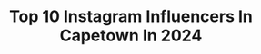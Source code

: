---
title: Top 10 Instagram Influencers In Capetown In 2024
description: >-
  Find top Instagram influencers in Capetown in 2024. Most popular hashtags: #southafrica #capetown #capetownmag #westerncape.
platform: Instagram
hits: 194
text_top: Identify the best Instagram accounts on inBeat.
text_bottom: Our database holds 194 Instagram influencers like this in Capetown, South Africa for you to collaborate.
profiles:
  - username: "capetown"
    fullname: >-
      Cape Town
    bio: >-
      #️⃣cptmx | @capetown |
    location: "South Africa"
    followers: 23436
    engagement: 223
    commentsToLikes: 0.011137
    id: ck5hn5mrxn8yu0i11u1sibgrn
    verified: false
    hashtags: "#capetown, #capetownmag, #cityofcapetown, #seecapetown"
  - username: "marcbermanphotography"
    fullname: >-
      Marc Berman | Photographer
    bio: >-
      #photographer #model #fashion #lifestyle #NFTcommunity #nft #NFTart 📍#capetown 👨🏻Personal Acc - @king_fool 📧 info@marcberman.co.za to book
    location: "South Africa"
    followers: 16539
    engagement: 170
    commentsToLikes: 0.020955
    id: ck5cdtxbzjrsk0i114cjcvvst
    verified: false
    hashtags: "#marcbermanphotography, #instadaily, #southafrica, #photography"
  - username: "carissaswart"
    fullname: >-
      Carissa💋
    bio: >-
      Model based in Capetown📍📍 Mother agency : @syncmodels_
    location: "South Africa"
    followers: 5173
    engagement: 1413
    commentsToLikes: 0.073638
    id: ckf5o137d0ih40j23h5hkt3vo
    verified: false
    hashtags: "#follow, #photooftheday, #portrait, #music"
  - username: "aubreyngoma"
    fullname: >-
      Aubrey Ngoma
    bio: >-
      Professional Footballer Player of @capetowncityfc #10🇿🇦 Nike Ambassador “The future belongs to those who believe in the beauty of their dreams”
    location: "South Africa"
    followers: 34904
    engagement: 345
    commentsToLikes: 0.014829
    id: ck0vyfw7i3s6h0i19nle0iqxc
    verified: false
    hashtags: "#southafrica, #athlete, #abn, #aubreyngoma"
  - username: "amber_brits"
    fullname: >-
      A M B E R. BRITS. OFFICIAL 💥
    bio: >-
      Stay Golden ✨ CapeTown South Africa 🇿🇦 ☀️ Freelance Model Content creator Fashion♡Beauty♡Food♡Art♡Design♡Weed ● ○ -Email/dm for rates or collab 🦋
    location: "South Africa"
    followers: 18841
    engagement: 478
    commentsToLikes: 0.041060
    id: ck5c26a7twmdj0i11124h90ib
    verified: false
    hashtags: "#shop, #fashioninspo, #babe, #cute"
  - username: "capetowninfo"
    fullname: >-
      Tourism | South Africa
    bio: >-
      ♻️| Packaging-Free Shopping @jarajar.co.za 🙏🏻| Share the love @capetowninfo 🌴| Feature #capetowninfo
    location: "South Africa"
    followers: 25901
    engagement: 213
    commentsToLikes: 0.037511
    id: ck5qd7hrgu6uj0i119tt7atno
    verified: false
    hashtags: "#campsbay, #jarajar, #southafrica, #capetowninfo"
  - username: "capetownetc"
    fullname: >-
      Cape {Town} Etc
    bio: >-
      The Cape's favourite source of news, lifestyle news, reviews and entertainment. Hashtag #capetownetc
    location: "South Africa"
    followers: 99831
    engagement: 105
    commentsToLikes: 0.013644
    id: ck6tjp8n335ng0j71vxxivfq0
    verified: false
    hashtags: ""
  - username: "capetown.southafrica"
    fullname: >-
      CAPE TOWN 🇿🇦
    bio: >-
      The most beautiful city in the world Cape Town Tourism @capetown.southafrica #capetownsouthafrica
    location: "South Africa"
    followers: 52774
    engagement: 504
    commentsToLikes: 0.038487
    id: ck5qc8a91pbsq0i11zobtzzu2
    verified: false
    hashtags: ""
  - username: "capetownmag"
    fullname: >-
      CapeTownMagazine.com
    bio: >-
      For moments of joy, you would not want to miss. Get our newsletter. What you want to know today👇
    location: "South Africa"
    followers: 241457
    engagement: 20
    commentsToLikes: 0.018695
    id: ck9wd1vnadow80j787i0atfri
    verified: false
    hashtags: "#capetown, #localproducts, #travel, #explorecapetown"
  - username: "capetowncityfc"
    fullname: >-
      Cape Town City FC
    bio: >-
      The official Instagram account of Cape Town City Football Club #iamCityFC Online Store ⤵️
    location: "South Africa"
    followers: 137238
    engagement: 109
    commentsToLikes: 0.011145
    id: ck0vyfuu93s0n0i192wvi47vj
    verified: true
    hashtags: "#iamcityfc, #tbt, #fansaretheteam, #throwbackthursday"
---